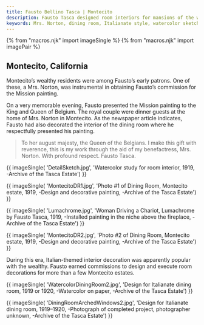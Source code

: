 ```yaml
---
title: Fausto Bellino Tasca | Montecito
description: Fausto Tasca designed room interiors for mansions of the wealthy of Montecito. He also painted intricate designs for the interiors of these estate homes.
keywords: Mrs. Norton, dining room, Italianate style, watercolor sketch
---
```

{% from "macros.njk" import imageSingle %}
{% from "macros.njk" import imagePair %}

## Montecito, California

Montecito’s wealthy residents were among Fausto’s early patrons. One of these, a Mrs. Norton, was instrumental in obtaining Fausto’s commission for the Mission painting.

On a very memorable evening, Fausto presented the Mission painting to the King and Queen of Belgium. The royal couple were dinner guests at the home of Mrs. Norton in Montecito. As the newspaper article indicates, Fausto had also decorated the interior of the dining room where he respectfully presented his painting.

<blockquote><p>To her august majesty, the Queen of the Belgians. I make this gift with reverence, this is my work through the aid of my benefactress, Mrs. Norton. With profound respect. Fausto Tasca.</p></blockquote>

{{ imageSingle(
'DetailSketch.jpg',
'Watercolor study for room interior, 1919, -Archive of the Tasca Estate')
}}

{{ imageSingle(
'MontecitoDR1.jpg',
'Photo #1 of Dining Room, Montecito estate, 1919, -Design and decorative painting, -Archive of the Tasca Estate')
}}

{{ imageSingle(
'Lumachrome.jpg',
'Woman Driving a Chariot, Lumachrome by Fausto Tasca, 1919, -Installed painting in the niche above the fireplace, -Archive of the Tasca Estate')
}}

{{ imageSingle(
'MontecitoDR2.jpg',
'Photo #2 of Dining Room, Montecito estate, 1919, -Design and decorative painting, -Archive of the Tasca Estate')
}}

During this era, Italian-themed interior decoration was apparently popular with the wealthy. Fausto earned commissions to design and execute room decorations for more than a few Montecito estates.

{{ imageSingle(
'WatercolorDiningRoom2.jpg',
'Design for Italianate dining room, 1919 or 1920, -Watercolor on paper, -Archive of the Tasca Estate')
}}

{{ imageSingle(
'DiningRoomArchedWindows2.jpg',
'Design for Italianate dining room, 1919&#8211;1920, -Photograph of completed project, photographer unknown, -Archive of the Tasca Estate')
}}
